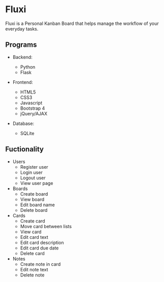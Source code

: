 # Fluxi
Fluxi is a Personal Kanban Board that helps manage the workflow of your everyday tasks.

## Programs
* Backend:
    * Python
    * Flask

* Frontend:
    * HTML5
    * CSS3
    * Javascript
    * Bootstrap 4
    * jQuery/AJAX

* Database:
    * SQLite


## Fuctionality
* Users
    * Register user
    * Login user
    * Logout user
    * View user page
* Boards
    * Create board
    * View board
    * Edit board name
    * Delete board
* Cards
    * Create card
    * Move card between lists
    * View card
    * Edit card text
    * Edit card description
    * Edit card due date
    * Delete card
* Notes
    * Create note in card
    * Edit note text
    * Delete note
